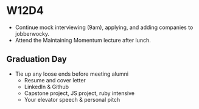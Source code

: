 # W12D4
* Continue mock interviewing (9am), applying, and adding companies to jobberwocky.
* Attend the Maintaining Momentum lecture after lunch.  

## Graduation Day
* Tie up any loose ends before meeting alumni
  * Resume and cover letter
  * LinkedIn & Github
  * Capstone project, JS project, ruby intensive
  * Your elevator speech & personal pitch
